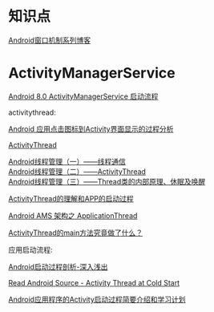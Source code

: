 # 知识点

[Android窗口机制系列博客](https://www.jianshu.com/p/40a9c93b5a8d)

# ActivityManagerService

[Android 8.0 ActivityManagerService 启动流程](https://www.jianshu.com/p/98ccde25a57c?hmsr=toutiao.io&utm_medium=toutiao.io&utm_source=toutiao.io)

activitythread:

[Android 应用点击图标到Activity界面显示的过程分析](http://www.silencedut.com/2016/08/02/Android%20%E5%BA%94%E7%94%A8%E7%82%B9%E5%87%BB%E5%9B%BE%E6%A0%87%E5%88%B0Activity%E7%95%8C%E9%9D%A2%E6%98%BE%E7%A4%BA%E7%9A%84%E8%BF%87%E7%A8%8B%E5%88%86%E6%9E%90/)

[ActivityThread](https://www.jianshu.com/p/d8972b4188df)

[Android线程管理（一）——线程通信](https://www.cnblogs.com/younghao/p/5116819.html)  
[Android线程管理（二）——ActivityThread](https://www.cnblogs.com/younghao/p/5126408.html)  
[Android线程管理（三）——Thread类的内部原理、休眠及唤醒](https://www.cnblogs.com/younghao/p/5141295.html)

[ActivityThread的理解和APP的启动过程](https://blog.csdn.net/hzwailll/article/details/85339714)

[Android AMS 架构之 ApplicationThread](https://a284628487.github.io/2017/09/24/Android-AMS-ApplicationThread/)

[ActivityThread的main方法究竟做了什么？](https://www.jianshu.com/p/0efc71f349c8)

应用启动流程:

[Android启动过程剖析-深入浅出](https://juejin.im/post/5b3885d96fb9a00e687a0708)

[Read Android Source - Activity Thread at Cold Start](https://programming.vip/docs/read-android-source-activity-thread-at-cold-start.html)

[Android应用程序的Activity启动过程简要介绍和学习计划](https://blog.csdn.net/luoshengyang/article/details/6685853)



